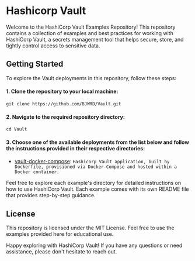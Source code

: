# Hashicorp Vault

Welcome to the HashiCorp Vault Examples Repository! This repository contains a collection of examples and best practices for working with HashiCorp Vault, a secrets management tool that helps secure, store, and tightly control access to sensitive data.

## Getting Started
To explore the Vault deployments in this repository, follow these steps:

#### 1.	Clone the repository to your local machine:
    git clone https://github.com/BJWRD/Vault.git
  
#### 2. Navigate to the required repository directory:
    cd Vault
  
#### 3. Choose one of the available deployments from the list below and follow the instructions provided in their respective directories:

* [vault-docker-compose](https://github.com/BJWRD/Vault/vault-docker-compose): `Hashicorp Vault application, built by Dockerfile, provisioned via Docker-Compose and hosted within a Docker container.` 

Feel free to explore each example's directory for detailed instructions on how to use HashiCorp Vault. Each example comes with its own README file that provides step-by-step guidance.

## License
This repository is licensed under the MIT License. Feel free to use the examples provided here for educational use.

Happy exploring with HashiCorp Vault! If you have any questions or need assistance, please don't hesitate to reach out.






